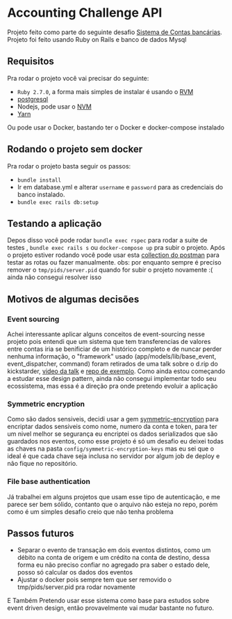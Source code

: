 # Accounting Challenge API
Projeto feito como parte do seguinte desafio [Sistema de Contas bancárias](https://github.com/iugu/accounting_challenge).
Projeto foi feito usando Ruby on Rails e banco de dados Mysql

## Requisitos
Pra rodar o projeto você vai precisar do seguinte:

- `Ruby 2.7.0`, a forma mais simples de instalar é usando o [RVM](https://rvm.io/rvm/install)
- [postgresql](https://www.digitalocean.com/community/tutorials/how-to-install-and-use-postgresql-on-ubuntu-18-04-pt)
- Nodejs, pode usar o [NVM](https://github.com/nvm-sh/nvm)
- [Yarn](https://classic.yarnpkg.com/pt-BR/docs/install/#debian-stable)

Ou pode usar o Docker, bastando ter o Docker e docker-compose instalado

## Rodando o projeto sem docker

Pra rodar o projeto basta seguir os passos:
- `bundle install`
- Ir em database.yml e alterar `username` e `password` para as credenciais do banco instalado.
- `bundle exec rails db:setup`

## Testando a aplicação

Depos disso você pode rodar `bundle exec rspec` para rodar a suite de testes , `bundle exec rails s` ou `docker-compose up` pra subir o projeto.
Após o projeto estiver rodando você pode usar esta [collection do postman](accounting-challenge-api.postman_collection.json) para testar as rotas ou fazer manualmente.
obs: por enquanto sempre é preciso remover o `tmp/pids/server.pid` quando for subir o projeto novamente :( ainda não consegui resolver isso

## Motivos de algumas decisões
### Event sourcing
Achei interessante aplicar alguns conceitos de event-sourcing nesse projeto pois entendi que um sistema que tem transferencias de valores entre contas iria se benificiar de um histórico completo e de nuncar perder nenhuma informação, o "framework" usado (app/models/lib/base_event, event_dispatcher, command) foram retirados de uma talk sobre o d.rip do kickstarder, [video da talk](https://www.youtube.com/watch?v=ulF6lEFvrKo) e [repo de exemplo](https://github.com/kickstarter/event-sourcing-rails-todo-app-demo).
Como ainda estou começando a estudar esse design pattern, ainda não consegui implementar todo seu ecossistema, mas essa é a direção pra onde pretendo evoluir a aplicação

### Symmetric encryption
Como são dados sensiveis, decidi usar a gem [symmetric-encryption](https://github.com/rocketjob/symmetric-encryption) para encriptar dados sensiveis como nome, numero da conta e token, para ter um nivel melhor se segurança eu encriptei os dados serializados que são guardados nos eventos, como esse projeto é só um desafio eu deixei todas as chaves na pasta `config/symmetric-encryption-keys` mas eu sei que o ideal é que cada chave seja inclusa no servidor por algum job de deploy e não fique no repositório.

### File base authentication
Já trabalhei em alguns projetos que usam esse tipo de autenticação, e me parece ser bem sólido, contanto que o arquivo não esteja no repo, porém como é um simples desafio creio que não tenha problema

## Passos futuros
- Separar o evento de transação em dois eventos distintos, como um débito na conta de origem e um crédito na conta de destino, dessa forma eu não preciso confiar no agregado pra saber o estado dele, posso só calcular os dados dos eventos
- Ajustar o docker pois sempre tem que ser removido o tmp/pids/server.pid pra rodar novamente

E Também Pretendo usar esse sistema como base para estudos sobre event driven design, então provavelmente vai mudar bastante no futuro.

